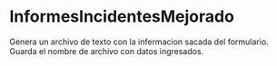 # InformesIncidentesMejorado
Genera un archivo de texto  con la infermacion sacada del formulario. 
Guarda  el nombre de archivo con datos ingresados.
